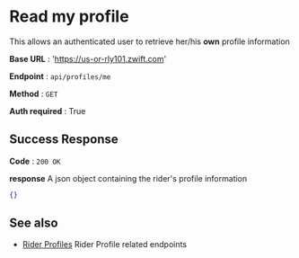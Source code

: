 # Read my profile

This allows an authenticated user to retrieve her/his **own** profile information

**Base URL** : 'https://us-or-rly101.zwift.com'

**Endpoint** : `api/profiles/me`

**Method** : `GET`

**Auth required** : True

## Success Response

**Code** : `200 OK`

**response**
A json object containing the rider's profile information

```json
{}
```

## See also

- [Rider Profiles](https://github.com/strukturunion-mmw/zwift-api-documentation/blob/main/endpoints_riderProfiles.md) Rider Profile related endpoints
